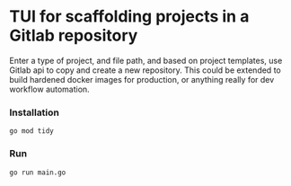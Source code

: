 # TUI for scaffolding projects in a Gitlab repository

Enter a type of project, and file path, and based on project templates, use Gitlab api to copy and create a new repository. This could be extended to build hardened docker images for production, or anything really for dev workflow automation.

### Installation
`go mod tidy`

### Run
`go run main.go`